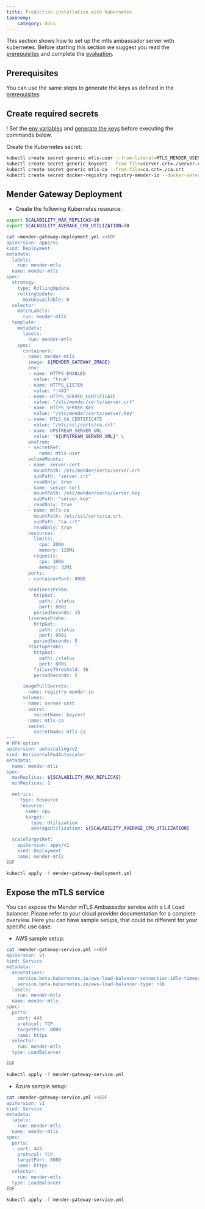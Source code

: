 ```yaml
---
title: Production installation with Kubernetes
taxonomy:
    category: docs
---
```




This section shows how to set up the mtls ambassador server with kubernetes.
Before starting this section we suggest you read the [prerequisites](../01.Keys-and-certificates/docs.md) and complete the [evaluation](../02.Evaluation-with-docker-compose/docs.md).


## Prerequisites

You can use the same steps to generate the keys as defined in the [prerequisites](../01.Keys-and-certificates/docs.md).


## Create required secrets

! Set the [env variables](../01.Keys-and-certificates/docs.md#env-variables) and [generate the keys](../01.Keys-and-certificates/docs.md#generating-the-keys) before executing the commands below.

Create the Kubernetes secret:

```bash
kubectl create secret generic mtls-user --from-literal=MTLS_MENDER_USERNAME=${MENDER_USERNAME} --from-literal=MTLS_MENDER_PASSWORD=${MENDER_PASSWORD}
kubectl create secret generic keycert --from-file=server.crt=./server.crt --from-file=server.key=./server.key
kubectl create secret generic mtls-ca --from-file=ca.crt=./ca.crt
kubectl create secret docker-registry registry-mender-io --docker-server=${DOCKER_REGISTRY_URL} --docker-username=${DOCKER_REGISTRY_USERNAME} --docker-password={$DOCKER_REGISTRY_PASSWORD}
```


## Mender Gateway Deployment
* Create the following Kubernetes resource:

```bash
export SCALABILITY_MAX_REPLICAS=10
export SCALABILITY_AVERAGE_CPU_UTILIZATION=70

cat >mender-gateway-deployment.yml <<EOF
apiVersion: apps/v1
kind: Deployment
metadata:
  labels:
    run: mender-mtls
  name: mender-mtls
spec:
  strategy:
    type: RollingUpdate
    rollingUpdate:
      maxUnavailable: 0
  selector:
    matchLabels:
      run: mender-mtls
  template:
    metadata:
      labels:
        run: mender-mtls
    spec:
      containers:
      - name: mender-mtls
        image: ${MENDER_GATEWAY_IMAGE}
        env:
        - name: HTTPS_ENABLED
          value: "true"
        - name: HTTPS_LISTEN
          value: ":443"
        - name: HTTPS_SERVER_CERTIFICATE
          value: "/etc/mender/certs/server.crt"
        - name: HTTPS_SERVER_KEY
          value: "/etc/mender/certs/server.key"
        - name: MTLS_CA_CERTIFICATE
          value: "/etc/ssl/certs/ca.crt"
        - name: UPSTREAM_SERVER_URL
          value: "${UPSTREAM_SERVER_URL}" \
        envFrom:
        - secretRef:
            name: mtls-user
        volumeMounts:
        - name: server-cert
          mountPath: /etc/mender/certs/server.crt
          subPath: "server.crt"
          readOnly: true
        - name: server-cert
          mountPath: /etc/mender/certs/server.key
          subPath: "server.key"
          readOnly: true
        - name: mtls-ca
          mountPath: /etc/ssl/certs/ca.crt
          subPath: "ca.crt"
          readOnly: true
        resources:
          limits:
            cpu: 200m
            memory: 128Mi
          requests:
            cpu: 100m
            memory: 32Mi
        ports:
        - containerPort: 8080

        readinessProbe:
          httpGet:
            path: /status
            port: 8081
          periodSeconds: 15
        livenessProbe:
          httpGet:
            path: /status
            port: 8081
          periodSeconds: 5
        startupProbe:
          httpGet:
            path: /status
            port: 8081
          failureThreshold: 36
          periodSeconds: 5

      imagePullSecrets:
      - name: registry-mender-io
      volumes:
      - name: server-cert
        secret:
          secretName: keycert
      - name: mtls-ca
        secret:
          secretName: mtls-ca
---
# HPA option
apiVersion: autoscaling/v2
kind: HorizontalPodAutoscaler
metadata:
  name: mender-mtls
spec:
  maxReplicas: ${SCALABILITY_MAX_REPLICAS}
  minReplicas: 1

  metrics:
   - type: Resource
     resource:
       name: cpu
       target:
         type: Utilization
         averageUtilization: ${SCALABILITY_AVERAGE_CPU_UTILIZATION}

  scaleTargetRef:
    apiVersion: apps/v1
    kind: Deployment
    name: mender-mtls
EOF

kubectl apply -f mender-gateway-deployment.yml
```


## Expose the mTLS service
You can expose the Mender mTLS Ambassador service with a L4 Load balancer. Please
refer to your cloud provider documentation for a complete overview.
Here you can have sample setups, that could be different for your specific use case:

* AWS sample setup:

```bash
cat >mender-gateway-service.yml <<EOF
apiVersion: v1
kind: Service
metadata:
  annotations:
    service.beta.kubernetes.io/aws-load-balancer-connection-idle-timeout: "600"
    service.beta.kubernetes.io/aws-load-balancer-type: nlb
  labels:
    run: mender-mtls
  name: mender-mtls
spec:
  ports:
  - port: 443
    protocol: TCP
    targetPort: 8080
    name: https
  selector:
    run: mender-mtls
  type: LoadBalancer

EOF

kubectl apply -f mender-gateway-service.yml
```

* Azure sample setup:

```bash
cat >mender-gateway-service.yml <<EOF
apiVersion: v1
kind: Service
metadata:
  labels:
    run: mender-mtls
  name: mender-mtls
spec:
  ports:
  - port: 443
    protocol: TCP
    targetPort: 8080
    name: https
  selector:
    run: mender-mtls
  type: LoadBalancer
EOF

kubectl apply -f mender-gateway-service.yml
```
